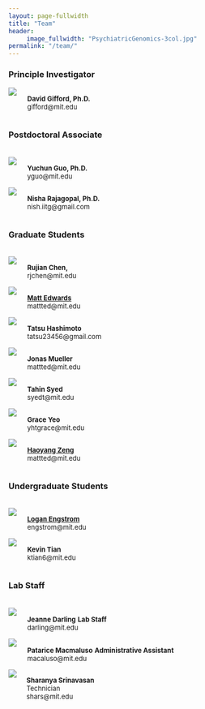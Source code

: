 ```yaml
---
layout: page-fullwidth
title: "Team"
header:
     image_fullwidth: "PsychiatricGenomics-3col.jpg"
permalink: "/team/"
---
```

<h3>Principle Investigator</h3>
<div class="row">
  <div class="large-6 columns">
      <img src="{{ site.url }}/images/gifford.jpg">
      <p>
      <b><font size="2">David Gifford, Ph.D.</font></b>
      <br><font size="2">gifford@mit.edu</font>
      </p>
  </div>
</div>

<h3>Postdoctoral Associate</h3>
<div class="row">
<br>
  <div class="large-6 columns">
      <img src="{{ site.url }}/images/yuchun.jpg">
      <p>
      <b><font size="2">Yuchun Guo, Ph.D.</font></b>
      <br><font size="2">yguo@mit.edu</font>
      </p>
  </div>
  <div class="large-6 columns">
      <img src="{{ site.url }}/images/nisha.jpg">
      <p>
      <b><font size="2">Nisha Rajagopal, Ph.D.</font></b>
      <br><font size="2">nish.iitg@gmail.com</font>
      </p>
  </div>
</div>


<h3>Graduate Students</h3>
<div class="row">
<br>

  <div class="large-6 columns">
      <img src="{{ site.url }}/images/rujian.jpg">
      <p>
      <b><font size="2">Rujian Chen,</font></b>
      <br><font size="2">rjchen@mit.edu</font>
      </p>
  </div>

<div class="large-6 columns">
      <img src="{{ site.url }}/images/matt.jpg">
      <p>
      <b><font size="2"><a href="http://medwards.org">Matt Edwards</a></font></b>
      <br><font size="2">mattted@mit.edu</font>
      </p>
  </div>

  <div class="large-6 columns">
      <img src="{{ site.url }}/images/tatsu.jpg">
      <p>
      <b><font size="2">Tatsu Hashimoto</font></b>
      <br><font size="2">tatsu23456@gmail.com</font>
      </p>
  </div>


  <div class="large-6 columns">
      <img src="{{ site.url }}/images/jonas.jpg">
      <p>
      <b><font size="2">Jonas Mueller</font></b>
      <br><font size="2">mattted@mit.edu</font>
      </p>
  </div>


  <div class="large-6 columns">
      <img src="{{ site.url }}/images/tahin.jpg">
      <p>
      <b><font size="2">Tahin Syed</font></b>
      <br><font size="2">syedt@mit.edu</font>
      </p>
  </div>


  <div class="large-6 columns">
      <img src="{{ site.url }}/images/photo.jpg">
      <p>
      <b><font size="2">Grace Yeo</font></b>
      <br><font size="2">yhtgrace@mit.edu</font>
      </p>
  </div>

  <div class="large-6 columns">
      <img src="{{ site.url }}/images/haoyang.jpg">
      <p>
      <b><font size="2"><a href="http://www.mit.edu/~haoyangz">Haoyang Zeng</a></font></b>
      <br><font size="2">mattted@mit.edu</font>
      </p>
  </div>

   
 </div>

<h3>Undergraduate Students</h3>
<div class="row">
<br>
    <div class="large-6 columns">
      <img src="{{ site.url }}/images/logan.jpg">
      <p>
      <b><font size="2"><a href="loganengstrom.com">Logan Engstrom</a></font></b>
      <br><font size="2">engstrom@mit.edu</font>
      </p>
    </div>
  <div class="large-6 columns">
      <img src="{{ site.url }}/images/kevin.png">
      <p>
      <b><font size="2">Kevin  Tian</font></b>
      <br><font size="2">ktian6@mit.edu</font>
      </p>
  </div>
</div>




<h3>Lab Staff</h3>
<div class="row">
<br>
  <div class="large-6 columns">
      <img src="{{ site.url }}/images/darling.jpg">
      <p>
      <b><font size="2">Jeanne Darling</font></b>
      <b><font size="2">Lab Staff</font></b>	
      <br><font size="2">darling@mit.edu</font>
      </p>
  </div>
  <div class="large-6 columns">
      <img src="{{ site.url }}/images/patrice-new.jpg">
      <p>
      <b><font size="2">Patarice Macmaluso</font></b>
      <b><font size="2">Administrative Assistant<font></b>
      <br><font size="2">macaluso@mit.edu</font>
      </p>
  </div>
 <div class="large-6 columns">
      <img src="{{ site.url }}/images/photo.jpg">
      <p>
      <b><font size="2">Sharanya Srinavasan</font></b>
      <br><font size="2">Technician</font>
      <br><font size="2">shars@mit.edu</font>
      </p>
    </div>
  
</div>



